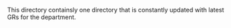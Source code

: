 This directory containsly one directory that is constantly updated with latest GRs for the department.

